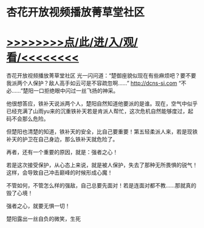 # 杏花开放视频播放菁草堂社区

# <a href="https://github.com/dangole/dfs/issues/1">>>>>>>>>点/此/进/入/观/看/<<<<<<<<</a>

杏花开放视频播放菁草堂社区
光一闪问道：“楚御座貌似现在有些麻烦吧？要不要我派两个人保护？敌人高手如云可是不容疏忽啊……”
http://dcns-si.com
“不必……”楚阳一口拒绝眼中闪过一丝飞扬的神采。

他很想答应，铁补天说派两个人，楚阳自然知道他要派的是谁。现在，空气中似乎已经充满了山雨yu来的沉重铁补天若是肯派人帮忙，这次危机自然能够度过，起码不会那么危险。

但楚阳也清楚的知道，铁补天的安全，比自己要重要！第五轻柔派人来，若是现铁补天的护卫在自己身边，那么铁补天就危险了。

再者，还有一个重要的原因，就是：强者之心！

若是这次接受保护，从心态上来说，就是被人保护，失去了那种无所畏惧的锐气！这样，会导致自己冲击巅峰的时候形成心魔！

不管如何，不管怎么样的强敌，自己总要先面对！若是连面对都不教……那就真的毁了心境！

强者之心，就要无惧一切！

楚阳露出一丝自负的微笑，生死
